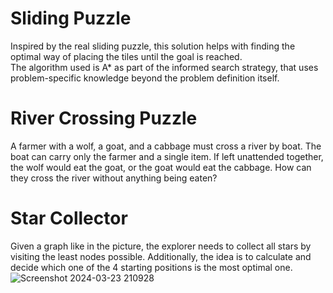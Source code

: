 # Sliding Puzzle 
Inspired by the real sliding puzzle, this solution helps with finding the optimal way of placing the tiles until the goal is reached. <br /> 
The algorithm used is A* as part of the informed search strategy, that uses problem-specific knowledge beyond the problem definition itself.

# River Crossing Puzzle 
A farmer with a wolf, a goat, and a cabbage must cross a river by boat. The boat can carry only the farmer and a single item. If left unattended together, the wolf would eat the goat, or the goat would eat the cabbage. How can they cross the river without anything being eaten?

# Star Collector
Given a graph like in the picture, the explorer needs to collect all stars by visiting the least nodes possible. Additionally, the idea is to calculate and decide which one of the 4 starting positions is the most optimal one.
![Screenshot 2024-03-23 210928](https://github.com/Iva-Cvetkovska/python/assets/148893109/1b5eb26d-4879-4dff-ab86-fa0d24766d9b)
